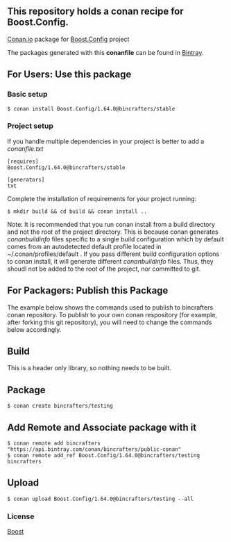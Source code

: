 ## This repository holds a conan recipe for Boost.Config.

[Conan.io](https://conan.io) package for [Boost.Config](https://github.com/Boostorg/Config) project

The packages generated with this **conanfile** can be found in [Bintray](https://bintray.com/bincrafters/public-conan/Boost.Config%3Abincrafters).

## For Users: Use this package

### Basic setup

    $ conan install Boost.Config/1.64.0@bincrafters/stable

### Project setup

If you handle multiple dependencies in your project is better to add a *conanfile.txt*

    [requires]
    Boost.Config/1.64.0@bincrafters/stable

    [generators]
    txt

Complete the installation of requirements for your project running:</small></span>

    $ mkdir build && cd build && conan install ..
	
Note: It is recommended that you run conan install from a build directory and not the root of the project directory.  This is because conan generates *conanbuildinfo* files specific to a single build configuration which by default comes from an autodetected default profile located in ~/.conan/profiles/default .  If you pass different build configuration options to conan install, it will generate different *conanbuildinfo* files.  Thus, they shoudl not be added to the root of the project, nor committed to git. 

## For Packagers: Publish this Package

The example below shows the commands used to publish to bincrafters conan repository. To publish to your own conan respository (for example, after forking this git repository), you will need to change the commands below accordingly. 

## Build  

This is a header only library, so nothing needs to be built.

## Package 

    $ conan create bincrafters/testing
	
## Add Remote and Associate package with it

	$ conan remote add bincrafters "https://api.bintray.com/conan/bincrafters/public-conan"
	$ conan remote add_ref Boost.Config/1.64.0@bincrafters/testing bincrafters

## Upload

    $ conan upload Boost.Config/1.64.0@bincrafters/testing --all

### License
[Boost](LICENSE)
